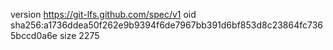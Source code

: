 version https://git-lfs.github.com/spec/v1
oid sha256:a1736ddea50f262e9b9394f6de7967bb391d6bf853d8c23864fc7365bccd0a6e
size 2275
